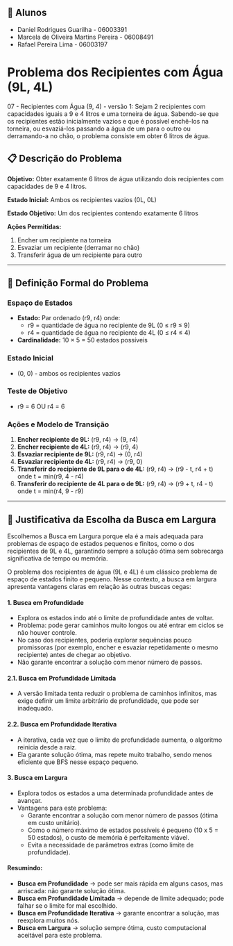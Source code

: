 ## 👤 Alunos
- Daniel Rodrigues Guarilha - 06003391
- Marcela de Oliveira Martins Pereira - 06008491
- Rafael Pereira Lima - 06003197

# Problema dos Recipientes com Água (9L, 4L)

07 - Recipientes com Água (9, 4) - versão 1:
Sejam 2 recipientes com capacidades iguais a 9 e 4 litros e uma torneira de
água. Sabendo-se que os recipientes estão inicialmente vazios e que é possível
enchê-los na torneira, ou esvaziá-los passando a água de um para o outro ou
derramando-a no chão, o problema consiste em obter 6 litros de água.

## 📋 Descrição do Problema

**Objetivo:** Obter exatamente 6 litros de água utilizando dois recipientes com capacidades de 9 e 4 litros.

**Estado Inicial:** Ambos os recipientes vazios (0L, 0L)

**Estado Objetivo:** Um dos recipientes contendo exatamente 6 litros

**Ações Permitidas:**
1. Encher um recipiente na torneira
2. Esvaziar um recipiente (derramar no chão)
3. Transferir água de um recipiente para outro

---

## 🎯 Definição Formal do Problema

### Espaço de Estados
- **Estado:** Par ordenado (r9, r4) onde:
  - r9 = quantidade de água no recipiente de 9L (0 ≤ r9 ≤ 9)
  - r4 = quantidade de água no recipiente de 4L (0 ≤ r4 ≤ 4)
- **Cardinalidade:** 10 × 5 = 50 estados possíveis

### Estado Inicial
- (0, 0) - ambos os recipientes vazios

### Teste de Objetivo
- r9 = 6 OU r4 = 6

### Ações e Modelo de Transição
1. **Encher recipiente de 9L:** (r9, r4) → (9, r4)
2. **Encher recipiente de 4L:** (r9, r4) → (r9, 4)
3. **Esvaziar recipiente de 9L:** (r9, r4) → (0, r4)
4. **Esvaziar recipiente de 4L:** (r9, r4) → (r9, 0)
5. **Transferir do recipiente de 9L para o de 4L:** (r9, r4) → (r9 - t, r4 + t) onde t = min(r9, 4 - r4)
6. **Transferir do recipiente de 4L para o de 9L:** (r9, r4) → (r9 + t, r4 - t) onde t = min(r4, 9 - r9)

---

## 📌 Justificativa da Escolha da Busca em Largura

Escolhemos a Busca em Largura porque ela é a mais adequada para problemas de espaço de estados pequenos e finitos, como o dos recipientes de 9L e 4L, garantindo sempre a solução ótima sem sobrecarga significativa de tempo ou memória.

O problema dos recipientes de água (9L e 4L) é um clássico problema de espaço de estados finito e pequeno. Nesse contexto, a busca em largura apresenta vantagens claras em relação às outras buscas cegas:

#### 1. Busca em Profundidade

- Explora os estados indo até o limite de profundidade antes de voltar.
- Problema: pode gerar caminhos muito longos ou até entrar em ciclos se não houver controle.
- No caso dos recipientes, poderia explorar sequências pouco promissoras (por exemplo, encher e esvaziar repetidamente o mesmo recipiente) antes de chegar ao objetivo.
- Não garante encontrar a solução com menor número de passos.

#### 2.1. Busca em Profundidade Limitada

- A versão limitada tenta reduzir o problema de caminhos infinitos, mas exige definir um limite arbitrário de profundidade, que pode ser inadequado.

#### 2.2. Busca em Profundidade Iterativa

- A iterativa, cada vez que o limite de profundidade aumenta, o algoritmo reinicia desde a raiz. 
- Ela garante solução ótima, mas repete muito trabalho, sendo menos eficiente que BFS nesse espaço pequeno.

#### 3. Busca em Largura

- Explora todos os estados a uma determinada profundidade antes de avançar.
- Vantagens para este problema:
    - Garante encontrar a solução com menor número de passos (ótima em custo unitário).
    - Como o número máximo de estados possíveis é pequeno (10 x 5 = 50 estados), o custo de memória é perfeitamente viável.
    - Evita a necessidade de parâmetros extras (como limite de profundidade).

#### Resumindo:

- **Busca em Profundidade** → pode ser mais rápida em alguns casos, mas arriscada: não garante solução ótima.
- **Busca em Profundidade Limitada** → depende de limite adequado; pode falhar se o limite for mal escolhido.
- **Busca em Profundidade Iterativa** → garante encontrar a solução, mas reexplora muitos nós. 
- **Busca em Largura** → solução sempre ótima, custo computacional aceitável para este problema.

